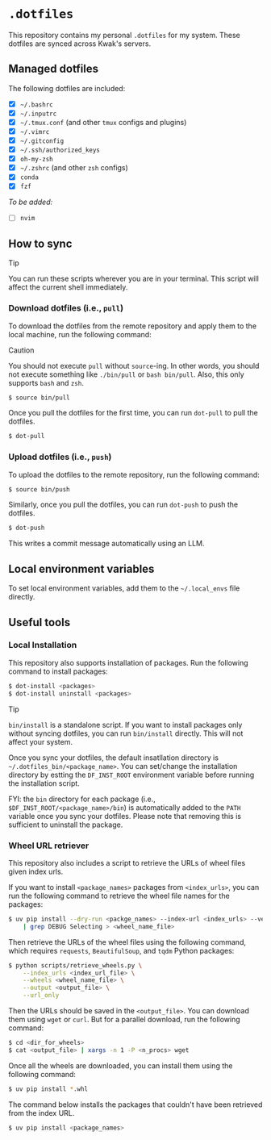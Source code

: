 # `.dotfiles`

This repository contains my personal `.dotfiles` for my system. These dotfiles are synced across Kwak's servers.

## Managed dotfiles

The following dotfiles are included:

- [x] `~/.bashrc`
- [x] `~/.inputrc`
- [x] `~/.tmux.conf` (and other `tmux` configs and plugins)
- [x] `~/.vimrc`
- [x] `~/.gitconfig`
- [x] `~/.ssh/authorized_keys`
- [x] `oh-my-zsh`
- [x] `~/.zshrc` (and other `zsh` configs)
- [x] `conda`
- [x] `fzf`

*To be added:*

- [ ] `nvim`

## How to sync

> [!TIP]
> You can run these scripts wherever you are in your terminal. This script will affect the current shell immediately.

### Download dotfiles (i.e., `pull`)

To download the dotfiles from the remote repository and apply them to the local machine, run the following command:

> [!CAUTION]
> You should not execute `pull` without `source`-ing. In other words, you should not execute something like `./bin/pull` or `bash bin/pull`. Also, this only supports `bash` and `zsh`.

```bash
$ source bin/pull
```

Once you pull the dotfiles for the first time, you can run `dot-pull` to pull the dotfiles.

```bash
$ dot-pull
```

### Upload dotfiles (i.e., `push`)

To upload the dotfiles to the remote repository, run the following command:

```bash
$ source bin/push
```

Similarly, once you pull the dotfiles, you can run `dot-push` to push the dotfiles.

```bash
$ dot-push
```

This writes a commit message automatically using an LLM.

## Local environment variables

To set local environment variables, add them to the `~/.local_envs` file directly.

## Useful tools

### Local Installation

This repository also supports installation of packages. Run the following command to install packages:

```bash
$ dot-install <packages>
$ dot-install uninstall <packages>
```

> [!TIP]
> `bin/install` is a standalone script. If you want to install packages only without syncing dotfiles, you can run `bin/install` directly. This will not affect your system.

Once you sync your dotfiles, the default insatllation directory is `~/.dotfiles_bin/<package_name>`. You can set/change the installation directory by estting the `DF_INST_ROOT` environment variable before running the installation script.

FYI: the `bin` directory for each package (i.e., `$DF_INST_ROOT/<package_name>/bin`) is automatically added to the `PATH` variable once you sync your dotfiles. Please note that removing this is sufficient to uninstall the package.

### Wheel URL retriever

This repository also includes a script to retrieve the URLs of wheel files given index urls. 

If you want to install `<package_names>` packages from `<index_urls>`, you can run the following command to retrieve the wheel file names for the packages:

```bash
$ uv pip install --dry-run <packge_names> --index-url <index_urls> --verbose \
    | grep DEBUG Selecting > <wheel_name_file>
```

Then retrieve the URLs of the wheel files using the following command, which requires `requests`, `BeautifulSoup`, and `tqdm` Python packages:

```bash
$ python scripts/retrieve_wheels.py \
    --index_urls <index_url_file> \
    --wheels <wheel_name_file> \
    --output <output_file> \
    --url_only
```

Then the URLs should be saved in the `<output_file>`. You can download them using `wget` or `curl`. But for a parallel download, run the following command:

```bash
$ cd <dir_for_wheels>
$ cat <output_file> | xargs -n 1 -P <n_procs> wget
```

Once all the wheels are downloaded, you can install them using the following command:

```bash
$ uv pip install *.whl
```

The command below installs the packages that couldn't have been retrieved from the index URL. 

```bash
$ uv pip install <package_names>
```

